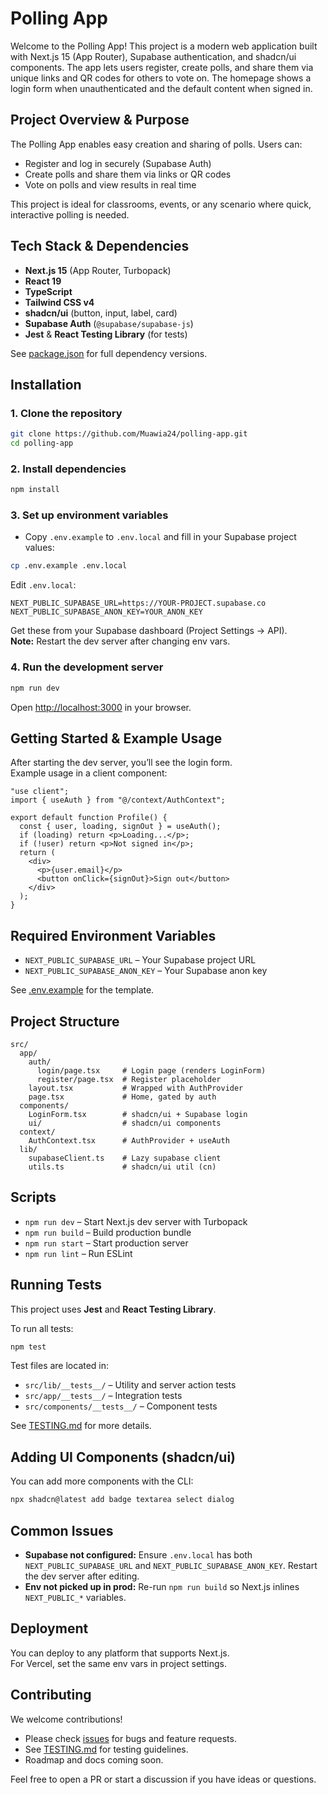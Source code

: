 # Polling App

Welcome to the Polling App! This project is a modern web application built with Next.js 15 (App Router), Supabase authentication, and shadcn/ui components. The app lets users register, create polls, and share them via unique links and QR codes for others to vote on. The homepage shows a login form when unauthenticated and the default content when signed in.

## Project Overview & Purpose

The Polling App enables easy creation and sharing of polls. Users can:
- Register and log in securely (Supabase Auth)
- Create polls and share them via links or QR codes
- Vote on polls and view results in real time

This project is ideal for classrooms, events, or any scenario where quick, interactive polling is needed.

## Tech Stack & Dependencies

- **Next.js 15** (App Router, Turbopack)
- **React 19**
- **TypeScript**
- **Tailwind CSS v4**
- **shadcn/ui** (button, input, label, card)
- **Supabase Auth** (`@supabase/supabase-js`)
- **Jest** & **React Testing Library** (for tests)

See [package.json](package.json) for full dependency versions.

## Installation

### 1. Clone the repository

```bash
git clone https://github.com/Muawia24/polling-app.git
cd polling-app
```

### 2. Install dependencies

```bash
npm install
```

### 3. Set up environment variables

- Copy `.env.example` to `.env.local` and fill in your Supabase project values:

```bash
cp .env.example .env.local
```
Edit `.env.local`:
```
NEXT_PUBLIC_SUPABASE_URL=https://YOUR-PROJECT.supabase.co
NEXT_PUBLIC_SUPABASE_ANON_KEY=YOUR_ANON_KEY
```
Get these from your Supabase dashboard (Project Settings → API).  
**Note:** Restart the dev server after changing env vars.

### 4. Run the development server

```bash
npm run dev
```
Open [http://localhost:3000](http://localhost:3000) in your browser.

## Getting Started & Example Usage

After starting the dev server, you’ll see the login form.  
Example usage in a client component:

```tsx
"use client";
import { useAuth } from "@/context/AuthContext";

export default function Profile() {
  const { user, loading, signOut } = useAuth();
  if (loading) return <p>Loading...</p>;
  if (!user) return <p>Not signed in</p>;
  return (
    <div>
      <p>{user.email}</p>
      <button onClick={signOut}>Sign out</button>
    </div>
  );
}
```

## Required Environment Variables

- `NEXT_PUBLIC_SUPABASE_URL` – Your Supabase project URL
- `NEXT_PUBLIC_SUPABASE_ANON_KEY` – Your Supabase anon key

See [.env.example](.env.example) for the template.

## Project Structure

```
src/
  app/
    auth/
      login/page.tsx     # Login page (renders LoginForm)
      register/page.tsx  # Register placeholder
    layout.tsx           # Wrapped with AuthProvider
    page.tsx             # Home, gated by auth
  components/
    LoginForm.tsx        # shadcn/ui + Supabase login
    ui/                  # shadcn/ui components
  context/
    AuthContext.tsx      # AuthProvider + useAuth
  lib/
    supabaseClient.ts    # Lazy supabase client
    utils.ts             # shadcn/ui util (cn)
```

## Scripts

- `npm run dev` – Start Next.js dev server with Turbopack
- `npm run build` – Build production bundle
- `npm run start` – Start production server
- `npm run lint` – Run ESLint

## Running Tests

This project uses **Jest** and **React Testing Library**.

To run all tests:

```bash
npm test
```

Test files are located in:
- `src/lib/__tests__/` – Utility and server action tests
- `src/app/__tests__/` – Integration tests
- `src/components/__tests__/` – Component tests

See [TESTING.md](TESTING.md) for more details.

## Adding UI Components (shadcn/ui)

You can add more components with the CLI:

```bash
npx shadcn@latest add badge textarea select dialog
```

## Common Issues

- **Supabase not configured:** Ensure `.env.local` has both `NEXT_PUBLIC_SUPABASE_URL` and `NEXT_PUBLIC_SUPABASE_ANON_KEY`. Restart the dev server after editing.
- **Env not picked up in prod:** Re-run `npm run build` so Next.js inlines `NEXT_PUBLIC_*` variables.

## Deployment

You can deploy to any platform that supports Next.js.  
For Vercel, set the same env vars in project settings.

## Contributing

We welcome contributions!  
- Please check [issues](https://github.com/Muawia24/polling-app/issues) for bugs and feature requests.
- See [TESTING.md](TESTING.md) for testing guidelines.
- Roadmap and docs coming soon.

Feel free to open a PR or start a discussion if you have ideas or questions.
